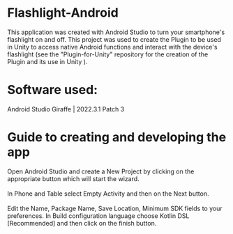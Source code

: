# Flashlight-Android
This application was created with Android Studio to turn your smartphone's flashlight on and off. This project was used to create the Plugin to be used in Unity to access native Android functions and interact with the device's flashlight (see the "Plugin-for-Unity" repository for the creation of the Plugin and its use in Unity ).
# Software used:
Android Studio Giraffe | 2022.3.1 Patch 3
# Guide to creating and developing the app
Open Android Studio and create a New Project by clicking on the appropriate button which will start the wizard.
 <br>
 <br>
In Phone and Table select Empty Activity and then on the Next button.
 <br>
 <br>
 Edit the Name, Package Name, Save Location, Minimum SDK fields to your preferences. In Build configuration language choose Kotlin DSL [Recommended] and then click on the finish button.

